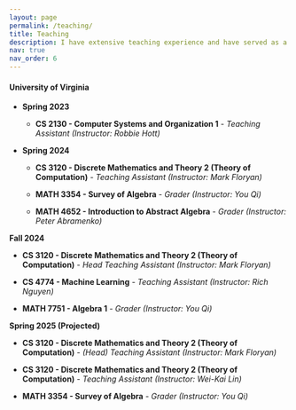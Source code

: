 ```yaml
---
layout: page
permalink: /teaching/
title: Teaching
description: I have extensive teaching experience and have served as a teaching assistant for the courses listed below.
nav: true
nav_order: 6
---
```

#### University of Virginia

- **Spring 2023**

  - **CS 2130 - Computer Systems and Organization 1** - *Teaching Assistant (Instructor: Robbie Hott)*

- **Spring 2024**

  - **CS 3120 - Discrete Mathematics and Theory 2 (Theory of Computation)** - *Teaching Assistant (Instructor: Mark Floryan)*

  - **MATH 3354 - Survey of Algebra** - *Grader (Instructor: You Qi)*

  - **MATH 4652 - Introduction to Abstract Algebra** - *Grader (Instructor: Peter Abramenko)*

**Fall 2024**
  - **CS 3120 - Discrete Mathematics and Theory 2 (Theory of Computation)** - *Head Teaching Assistant (Instructor: Mark Floryan)*

  - **CS 4774 - Machine Learning** - *Teaching Assistant (Instructor: Rich Nguyen)*

  - **MATH 7751 - Algebra 1** - *Grader (Instructor: You Qi)*

**Spring 2025 (Projected)**

  - **CS 3120 - Discrete Mathematics and Theory 2 (Theory of Computation)** - *(Head) Teaching Assistant (Instructor: Mark Floryan)*

  - **CS 3120 - Discrete Mathematics and Theory 2 (Theory of Computation)** - *Teaching Assistant (Instructor: Wei-Kai Lin)*

  - **MATH 3354 - Survey of Algebra** - *Grader (Instructor: You Qi)*
